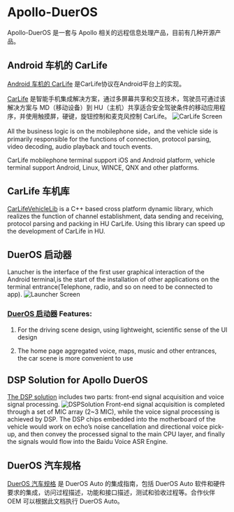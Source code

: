 # Apollo-DuerOS
Apollo-DuerOS 是一套与 Apollo 相关的远程信息处理产品，目前有几种开源产品。
 
## Android 车机的 CarLife  

[Android 车机的 CarLife](https://github.com/ApolloAuto/apollo-DuerOS/tree/master/CarLife-Android-Vehicle) 是CarLife协议在Android平台上的实现。

[CarLife](http://carlife.baidu.com/) 是智能手机集成解决方案，通过多屏幕共享和交互技术，驾驶员可通过该解决方案与 MD（移动设备）到 HU（主机）共享适合安全驾驶条件的移动应用程序，并使用触摸屏，硬键，旋钮控制和麦克风控制 CarLife。 
![CarLife Screen](CarLife.jpeg)

All the business logic is on the mobilephone side，and the vehicle side  is primarily responsible for the functions of connection, protocol parsing, video decoding, audio playback and touch events.

CarLife mobilephone terminal support iOS and Android platform, vehicle terminal support Android, Linux, WINCE, QNX and other platforms.

## CarLife 车机库
[CarLifeVehicleLib](https://github.com/ApolloAuto/apollo-DuerOS/tree/master/CarLife-Vehicle-Lib) is a C++ based cross platform dynamic library, which realizes the function of channel establishment, data sending and receiving, protocol parsing and packing in HU CarLife. Using this library can speed up the development of CarLife in HU.


## DuerOS 启动器
Lanucher is the interface of the first user graphical interaction of the Android terminal,is the start of the installation of other applications on the terminal entrance(Telephone, radio, and so on need to be connected to app).
![Launcher Screen](Launcher.jpeg)

### [DuerOS 启动器](https://github.com/ApolloAuto/apollo-DuerOS/tree/master/DuerOS-Launcher) Features:
1. For the driving scene design, using lightweight, scientific sense of the UI design

2. The home page aggregated voice, maps, music and other entrances, the car scene is more convenient to use

## DSP Solution for Apollo DuerOS
[The  DSP solution](https://github.com/ApolloAuto/apollo-DuerOS/tree/master/DSP-Solution-For-DuerOS) includes two parts: front-end signal acquisition and voice signal processing.
![DSPSolution](DSPDesign.png)
Front-end signal acquisition is completed through a set of MIC array (2~3 MIC), while the voice signal processing is achieved by DSP. The DSP chips embedded into the motherboard of the vehicle would work on echo’s noise cancellation and directional voice pick-up, and then convey the processed signal to the main CPU layer, and finally the signals would flow into the Baidu Voice ASR Engine.

## DuerOS 汽车规格
[DuerOS 汽车规格](https://github.com/ApolloAuto/apollo-DuerOS/tree/master/DuerOS-Auto-Spec) 是 DuerOS Auto 的集成指南，包括 DuerOS Auto 软件和硬件要求的集成，访问过程描述，功能和接口描述，测试和验收过程等。合作伙伴 OEM 可以根据此文档执行 DuerOS Auto。
